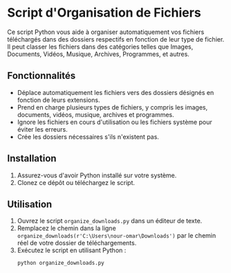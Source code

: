 # Script d'Organisation de Fichiers

Ce script Python vous aide à organiser automatiquement vos fichiers téléchargés dans des dossiers respectifs en fonction de leur type de fichier. Il peut classer les fichiers dans des catégories telles que Images, Documents, Vidéos, Musique, Archives, Programmes, et autres.

## Fonctionnalités
- Déplace automatiquement les fichiers vers des dossiers désignés en fonction de leurs extensions.
- Prend en charge plusieurs types de fichiers, y compris les images, documents, vidéos, musique, archives et programmes.
- Ignore les fichiers en cours d'utilisation ou les fichiers système pour éviter les erreurs.
- Crée les dossiers nécessaires s'ils n'existent pas.

## Installation
1. Assurez-vous d'avoir Python installé sur votre système.
2. Clonez ce dépôt ou téléchargez le script.

## Utilisation
1. Ouvrez le script `organize_downloads.py` dans un éditeur de texte.
2. Remplacez le chemin dans la ligne `organize_downloads(r'C:\Users\nour-omar\Downloads')` par le chemin réel de votre dossier de téléchargements.
3. Exécutez le script en utilisant Python :
   ```sh
   python organize_downloads.py
